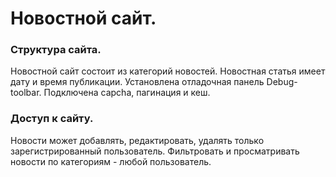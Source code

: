 # Новостной сайт.

### Структура сайта.
Новостной сайт состоит из категорий новостей. Новостная статья имеет дату и время публикации. Установлена отладочная панель Debug-toolbar. Подключена capcha, 
пагинация и кеш.
### Доступ к сайту.
Новости может добавлять, редактировать, удалять только зарегистрированный пользователь. Фильтровать и просматривать 
новости по категориям - любой пользователь. 